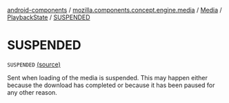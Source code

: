[android-components](../../../index.md) / [mozilla.components.concept.engine.media](../../index.md) / [Media](../index.md) / [PlaybackState](index.md) / [SUSPENDED](./-s-u-s-p-e-n-d-e-d.md)

# SUSPENDED

`SUSPENDED` [(source)](https://github.com/mozilla-mobile/android-components/blob/master/components/concept/engine/src/main/java/mozilla/components/concept/engine/media/Media.kt#L154)

Sent when loading of the media is suspended. This may happen either because the download has completed or
because it has been paused for any other reason.

